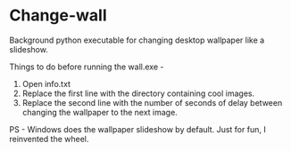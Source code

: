 # Change-wall

Background python executable for changing desktop wallpaper like a slideshow. 

Things to do before running the wall.exe - 
1. Open info.txt
2. Replace the first line with the directory containing cool images.
3. Replace the second line with the number of seconds of delay between changing the wallpaper to the next image.

PS - Windows does the wallpaper slideshow by default. Just for fun, I reinvented the wheel. 
